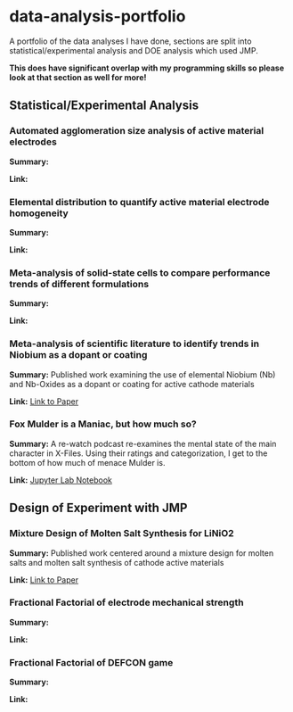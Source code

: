 # data-analysis-portfolio
A portfolio of the data analyses I have done, sections are split into statistical/experimental analysis and DOE analysis which used JMP.

**This does have significant overlap with my programming skills so please look at that section as well for more!**

## Statistical/Experimental Analysis
### Automated agglomeration size analysis of active material electrodes
**Summary:**

**Link:**

### Elemental distribution to quantify active material electrode homogeneity
**Summary:**

**Link:**

### Meta-analysis of solid-state cells to compare performance trends of different formulations
**Summary:**

**Link:**

### Meta-analysis of scientific literature to identify trends in Niobium as a dopant or coating
**Summary:** Published work examining the use of elemental Niobium (Nb) and Nb-Oxides as a dopant or coating for active cathode materials

**Link:** [Link to Paper](https://pubs.rsc.org/en/content/articlelanding/2023/qi/d3qi01857a)

### Fox Mulder is a Maniac, but how much so?
**Summary:** A re-watch podcast re-examines the mental state of the main character in X-Files. Using their ratings and categorization, I get to the bottom of how much of menace Mulder is.

**Link:** [Jupyter Lab Notebook](FMIAM-analysis/FMIAM.ipynb)

## Design of Experiment with JMP

### Mixture Design of Molten Salt Synthesis for LiNiO2
**Summary:** Published work centered around a mixture design for molten salts and molten salt synthesis of cathode active materials

**Link:** [Link to Paper](https://pubs.rsc.org/en/content/articlelanding/2024/ta/d3ta07840j)

### Fractional Factorial of electrode mechanical strength
**Summary:**

**Link:**

### Fractional Factorial of DEFCON game
**Summary:**

**Link:**




